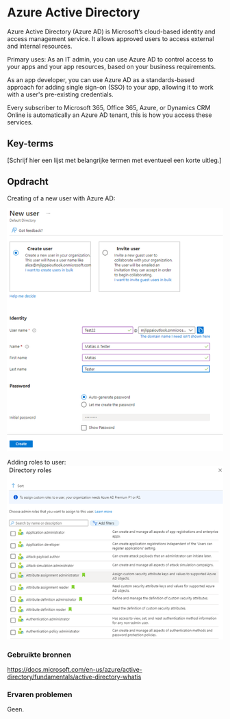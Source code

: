 # Azure Active Directory
Azure Active Directory (Azure AD) is Microsoft’s cloud-based identity and access management service.
It allows approved users to access external and internal resources.

Primary uses:
As an IT admin, you can use Azure AD to control access to your apps and your app resources, based on your business requirements. 

As an app developer, you can use Azure AD as a standards-based approach for adding single sign-on (SSO) to your app, allowing it to work with a user's pre-existing credentials. 

Every subscriber to Microsoft 365, Office 365, Azure, or Dynamics CRM Online is automatically an Azure AD tenant, this is how you access these services.

## Key-terms
[Schrijf hier een lijst met belangrijke termen met eventueel een korte uitleg.]

## Opdracht

Creating of a new user with Azure AD:  

![New User](../00_includes/az-31.0.png)

Adding roles to user:  
![New User](../00_includes/az-31.1.png)

### Gebruikte bronnen
https://docs.microsoft.com/en-us/azure/active-directory/fundamentals/active-directory-whatis

### Ervaren problemen
Geen.
